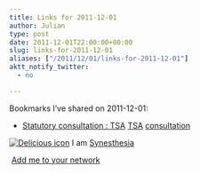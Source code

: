 ```yaml
---
title: Links for 2011-12-01
author: Julian
type: post
date: 2011-12-01T22:00:00+00:00
slug: links-for-2011-12-01 
aliases: ["/2011/12/01/links-for-2011-12-01"]
aktt_notify_twitter:
  - no

---
```

Bookmarks I&#8217;ve shared on 2011-12-01:

  * [Statutory consultation : TSA][1] 
    [TSA][2] [consultation][3] </li> </ul> 
    
    <p class="deliciouslink">
      <a href="https://del.icio.us/synesthesia" title="See all my bookmarks on del.icio.us"><img src="https://www.synesthesia.co.uk/images/deliciousicon.jpg" alt="Delicious icon" /></a>&nbsp;I am <a href="https://del.icio.us/synesthesia" title="See all my bookmarks on del.icio.us">Synesthesia</a>
    </p>
    
    <p class="deliciouslink">
      <a href="https://del.icio.us/network?add=synesthesia" title="Add me to your del.icio.us network"><img src="https://www.synesthesia.co.uk/images/add.gif" alt="" /></a>&nbsp;<a href="https://del.icio.us/network?add=synesthesia" title="Add me to your del.icio.us network">Add me to your network</a>
    </p>

 [1]: https://www.tenantservicesauthority.org/server/show/nav.15065
 [2]: https://www.delicious.com/synesthesia/TSA
 [3]: https://www.delicious.com/synesthesia/consultation